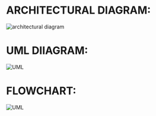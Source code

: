 # ARCHITECTURAL DIAGRAM:
![architectural diagram](https://user-images.githubusercontent.com/87801737/161242523-7fd32b5f-53cc-46e5-8bc7-98f396012078.png)
# UML DIIAGRAM:
![UML](https://user-images.githubusercontent.com/87801737/161242552-5f251643-382d-457f-9357-fafb55600243.jpeg)
# FLOWCHART:
![UML](https://user-images.githubusercontent.com/87801737/161242573-13aca9a2-8758-4be3-88cb-db950cb6d64b.jpeg)
